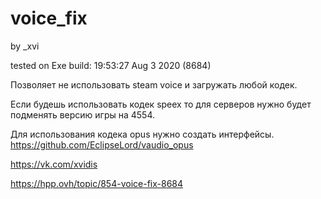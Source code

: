 # voice_fix
by _xvi

tested on Exe build: 19:53:27 Aug 3 2020 (8684)

Позволяет не использовать steam voice и загружать любой кодек.

Если будешь использовать кодек speex то для серверов нужно будет подменять версию игры на 4554.

Для использования кодека opus нужно создать интерфейсы. https://github.com/EclipseLord/vaudio_opus

https://vk.com/xvidis

https://hpp.ovh/topic/854-voice-fix-8684
